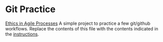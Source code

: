 # Git Practice
[Ethics in Agile Processes](https://www.nature.com/articles/s41599-022-01206-4)
A simple project to practice a few git/github workflows.  Replace the contents of this file with the contents indicated in the [instructions](./instructions.md).
